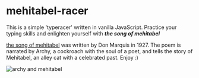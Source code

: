 mehitabel-racer
===============

This is a simple 'typeracer' written in vanilla JavaScript. Practice your typing skills and enlighten yourself with ***the song of mehitabel***

[the song of mehitabel](donmarquis.com/the-song-of-mehitabel) was written by Don Marquis in 1927.  The poem is narrated by Archy, a cockroach with the soul of a poet, and tells the story of Mehitabel, an alley cat with a celebrated past.  Enjoy :)

![archy and mehitabel](http://donmarquis.com/wp-content/uploads/2011/09/archylogo.gif)

